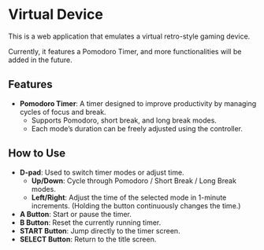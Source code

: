 # Virtual Device

This is a web application that emulates a virtual retro-style gaming device.

Currently, it features a Pomodoro Timer, and more functionalities will be added in the future.

## Features

- **Pomodoro Timer**: A timer designed to improve productivity by managing cycles of focus and break.
  - Supports Pomodoro, short break, and long break modes.
  - Each mode’s duration can be freely adjusted using the controller.

## How to Use

- **D-pad**: Used to switch timer modes or adjust time.
  - **Up/Down**: Cycle through Pomodoro / Short Break / Long Break modes.
  - **Left/Right**: Adjust the time of the selected mode in 1-minute increments. (Holding the button continuously changes the time.)
- **A Button**: Start or pause the timer.
- **B Button**: Reset the currently running timer.
- **START Button**: Jump directly to the timer screen.
- **SELECT Button**: Return to the title screen.
